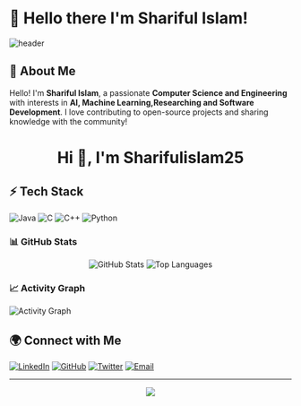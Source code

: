 # 🚀 Hello there I'm Shariful Islam!

![header](https://capsule-render.vercel.app/api?type=waving&color=gradient&height=200&section=header&text=Welcome%20to%20My%20GitHub!&fontSize=35&animation=fadeIn)




## 👋 About Me

Hello! I'm **Shariful Islam**, a passionate **Computer Science and Engineering**  with interests in **AI, Machine Learning,Researching and Software Development**. I love contributing to open-source projects and sharing knowledge with the community!
<h1 align="center">Hi 👋, I'm Sharifulislam25</h1>

## ⚡ Tech Stack
![Java](https://img.shields.io/badge/java-%23ED8B00.svg?style=for-the-badge&logo=java&logoColor=white)
![C](https://img.shields.io/badge/c-%2300599C.svg?style=for-the-badge&logo=c&logoColor=white)
![C++](https://img.shields.io/badge/c++-%2300599C.svg?style=for-the-badge&logo=c%2B%2B&logoColor=white)
![Python](https://img.shields.io/badge/-Python-%2300599C.svg?style=for-the-badge&logo=c%2B%2B&logoColor=white)

### 📊 GitHub Stats
<p align="center">
<img src="https://github-readme-stats.vercel.app/api?username=Sharifulislam25&show_icons=true&theme=radical" alt="GitHub Stats" />
<img src="https://github-readme-stats.vercel.app/api/top-langs/?username=Sharifulislam25&layout=compact&theme=radical" alt="Top Languages" />


### 📈 Activity Graph
<img src="https://github-readme-activity-graph.vercel.app/graph?username=Sharifulislam25&theme=tokyo-night" alt="Activity Graph" />





## 🌍 Connect with Me

[![LinkedIn](https://img.shields.io/badge/-LinkedIn-0077B5?style=flat-square&logo=linkedin&logoColor=white)](https://linkedin.com/in/shariful-islam)
[![GitHub](https://img.shields.io/badge/-GitHub-181717?style=flat-square&logo=github&logoColor=white)](https://github.com/Shariful-Islam)
[![Twitter](https://img.shields.io/badge/-Twitter-1DA1F2?style=flat-square&logo=twitter&logoColor=white)](https://twitter.com/Shariful-Islam)
[![Email](https://img.shields.io/badge/-Email-D14836?style=flat-square&logo=gmail&logoColor=white)](mailto:shariful000@gmail.com)

<p align="center">


---

<p align="center">
  <img src="https://readme-typing-svg.herokuapp.com?color=%2336BCF7&size=22&center=true&vCenter=true&width=500&lines=Thanks+for+visiting!;Happy+Coding!+🚀"/>
</p>
